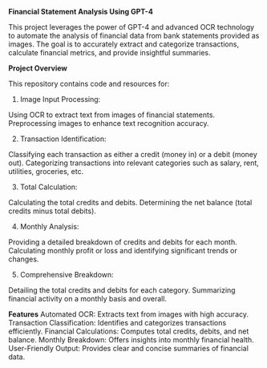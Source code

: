 **Financial Statement Analysis Using GPT-4**

This project leverages the power of GPT-4 and advanced OCR technology to automate the analysis of financial data from bank statements provided as images. The goal is to accurately extract and categorize transactions, calculate financial metrics, and provide insightful summaries.

**Project Overview**

This repository contains code and resources for:

1. Image Input Processing:

Using OCR to extract text from images of financial statements.
Preprocessing images to enhance text recognition accuracy.

2. Transaction Identification:

Classifying each transaction as either a credit (money in) or a debit (money out).
Categorizing transactions into relevant categories such as salary, rent, utilities, groceries, etc.

3. Total Calculation:

Calculating the total credits and debits.
Determining the net balance (total credits minus total debits).

4. Monthly Analysis:

Providing a detailed breakdown of credits and debits for each month.
Calculating monthly profit or loss and identifying significant trends or changes.

5. Comprehensive Breakdown:

Detailing the total credits and debits for each category.
Summarizing financial activity on a monthly basis and overall.

**Features**
Automated OCR: Extracts text from images with high accuracy.
Transaction Classification: Identifies and categorizes transactions efficiently.
Financial Calculations: Computes total credits, debits, and net balance.
Monthly Breakdown: Offers insights into monthly financial health.
User-Friendly Output: Provides clear and concise summaries of financial data.
